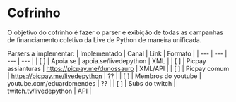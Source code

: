 # Cofrinho

O objetivo do cofrinho é fazer o parser e exibição de todas as campanhas de financiamento coletivo da Live de Python de maneira unificada.

Parsers a implementar:
| Implementado | Canal | Link | Formato |
| --- | --- | --- | --- |
| [ ] | Apoia.se | apoia.se/livedepython | XML |
| [ ] | Picpay assianturas | https://picpay.me/dunossauro | XML/API |
| [ ] | Picpay comum | https://picpay.me/livedepython | ?? |
| [ ] | Membros do youtube | youtube.com/eduardomendes | ?? |
| [ ] | Subs do twitch | twitch.tv/livedepython | API |
